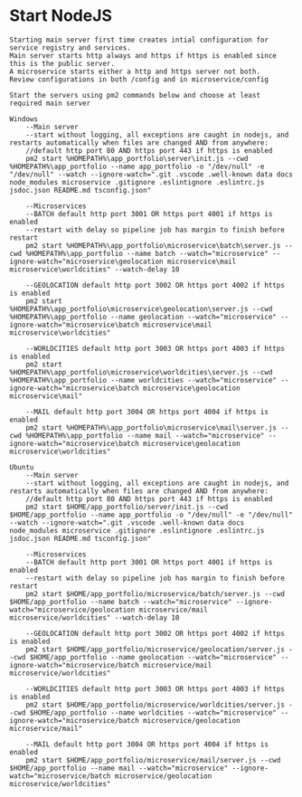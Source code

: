 # Start NodeJS
    
    Starting main server first time creates intial configuration for service registry and services.
    Main server starts http always and https if https is enabled since this is the public server.
    A microservice starts either a http and https server not both.
    Review configurations in both /config and in microservice/config

    Start the servers using pm2 commands below and choose at least required main server

    Windows
        --Main server
        --start without logging, all exceptions are caught in nodejs, and restarts automatically when files are changed AND from anywhere:
        //default http port 80 AND https port 443 if https is enabled
        pm2 start %HOMEPATH%\app_portfolio\server\init.js --cwd %HOMEPATH%\app_portfolio --name app_portfolio -o "/dev/null" -e "/dev/null" --watch --ignore-watch=".git .vscode .well-known data docs node_modules microservice .gitignore .eslintignore .eslintrc.js jsdoc.json README.md tsconfig.json"

        --Microservices 
        --BATCH default http port 3001 OR https port 4001 if https is enabled
        --restart with delay so pipeline job has margin to finish before restart
        pm2 start %HOMEPATH%\app_portfolio\microservice\batch\server.js --cwd %HOMEPATH%\app_portfolio --name batch --watch="microservice" --ignore-watch="microservice\geolocation microservice\mail microservice\worldcities" --watch-delay 10

        --GEOLOCATION default http port 3002 OR https port 4002 if https is enabled
        pm2 start %HOMEPATH%\app_portfolio\microservice\geolocation\server.js --cwd %HOMEPATH%\app_portfolio --name geolocation --watch="microservice" --ignore-watch="microservice\batch microservice\mail microservice\worldcities"
        
        --WORLDCITIES default http port 3003 OR https port 4003 if https is enabled
        pm2 start %HOMEPATH%\app_portfolio\microservice\worldcities\server.js --cwd %HOMEPATH%\app_portfolio --name worldcities --watch="microservice" --ignore-watch="microservice\batch microservice\geolocation microservice\mail"

        --MAIL default http port 3004 OR https port 4004 if https is enabled
        pm2 start %HOMEPATH%\app_portfolio\microservice\mail\server.js --cwd %HOMEPATH%\app_portfolio --name mail --watch="microservice" --ignore-watch="microservice\batch microservice\geolocation microservice\worldcities"

    Ubuntu
        --Main server
        --start without logging, all exceptions are caught in nodejs, and restarts automatically when files are changed AND from anywhere:
        //default http port 80 AND https port 443 if https is enabled
        pm2 start $HOME/app_portfolio/server/init.js --cwd $HOME/app_portfolio --name app_portfolio -o "/dev/null" -e "/dev/null" --watch --ignore-watch=".git .vscode .well-known data docs node_modules microservice .gitignore .eslintignore .eslintrc.js jsdoc.json README.md tsconfig.json"

        --Microservices
        --BATCH default http port 3001 OR https port 4001 if https is enabled
        --restart with delay so pipeline job has margin to finish before restart
        pm2 start $HOME/app_portfolio/microservice/batch/server.js --cwd $HOME/app_portfolio --name batch --watch="microservice" --ignore-watch="microservice/geolocation microservice/mail microservice/worldcities" --watch-delay 10

        --GEOLOCATION default http port 3002 OR https port 4002 if https is enabled
        pm2 start $HOME/app_portfolio/microservice/geolocation/server.js --cwd $HOME/app_portfolio --name geolocation --watch="microservice" --ignore-watch="microservice/batch microservice/mail microservice/worldcities"

        --WORLDCITIES default http port 3003 OR https port 4003 if https is enabled
        pm2 start $HOME/app_portfolio/microservice/worldcities/server.js --cwd $HOME/app_portfolio --name worldcities --watch="microservice" --ignore-watch="microservice/batch microservice/geolocation   microservice/mail"

        --MAIL default http port 3004 OR https port 4004 if https is enabled
        pm2 start $HOME/app_portfolio/microservice/mail/server.js --cwd $HOME/app_portfolio --name mail --watch="microservice" --ignore-watch="microservice/batch microservice/geolocation microservice/worldcities"